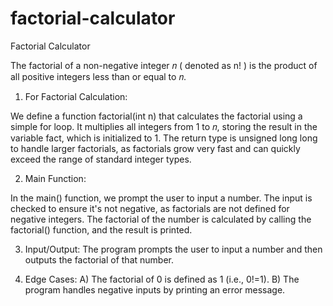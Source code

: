 # factorial-calculator
Factorial Calculator

The factorial of a non-negative integer 𝑛 ( denoted as n! ) is the product of all positive integers less than or equal to 𝑛.


1) For Factorial Calculation:

We define a function factorial(int n) that calculates the factorial using a simple for loop. It multiplies all integers from 1 to 𝑛, storing the result in the variable fact, which is initialized to 1.
The return type is unsigned long long to handle larger factorials, as factorials grow very fast and can quickly exceed the range of standard integer types.

2) Main Function:

In the main() function, we prompt the user to input a number. The input is checked to ensure it's not negative, as factorials are not defined for negative integers.
The factorial of the number is calculated by calling the factorial() function, and the result is printed.

3) Input/Output:
The program prompts the user to input a number and then outputs the factorial of that number.

4) Edge Cases:
A) The factorial of 0 is defined as 1 (i.e., 0!=1).
B) The program handles negative inputs by printing an error message.
